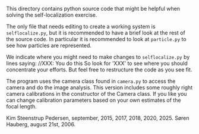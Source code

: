 This directory contains python source code that might be helpful when solving
the self-localization exercise.

The only file that needs editing to create a working system
is ```selflocalize.py```, but it is recommended to have a brief look at the rest
of the source code. In particular it is recommended to look at ```particle.py```
to see how particles are represented.

We indicate where you might need to make changes to ```selflocalize.py``` by lines saying:
  //XXX: You do this
So look for 'XXX' to see where you should concentrate your efforts. But feel free to restructure 
the code as you see fit.

The program uses the camera class found in ```camera.py``` to access the camera and do the image
analysis. This version includes some roughly right camera calibrations in the constructor of the Camera class. 
If you like you can change calibration parameters based on your own estimates of the focal length.


Kim Steenstrup Pedersen, september, 2015, 2017, 2018, 2020, 2025.
Søren Hauberg, august 21st, 2006.
